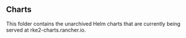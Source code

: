 ## Charts

This folder contains the unarchived Helm charts that are currently being served at rke2-charts.rancher.io.
